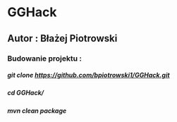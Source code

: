 # GGHack

## Autor : Błażej Piotrowski


### Budowanie projektu : 
##### git clone https://github.com/bpiotrowski1/GGHack.git
##### cd GGHack/
##### mvn clean package
